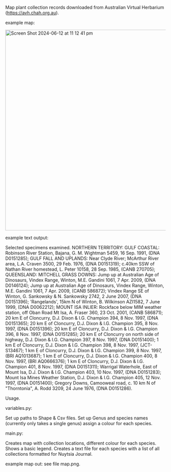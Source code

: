 Map plant collection records downloaded from Australian Virtual Herbarium (https://avh.chah.org.au).

example map:

<img width="630" alt="Screen Shot 2024-06-12 at 11 12 41 pm" src="https://github.com/Adenosperma1/python_map_plant_collections/assets/44901073/a20b628b-b9db-4a02-9f5c-c6ff96961e96">

example text output:

Selected specimens examined. NORTHERN TERRITORY: GULF COASTAL: Robinson River Station, Bajana, G. M. Wightman 5459, 16 Sep. 1991, (DNA D0151285); GULF FALL AND UPLANDS: Near Clyde River; McArthur River area, L.A. Craven 3500, 29 Feb. 1976, (DNA D0151319); c.40km SSW of Nathan River homestead, L. Peter 10158, 28 Sep. 1985, (CANB 270705); QUEENSLAND: MITCHELL GRASS DOWNS: Jump up at Australian Age of Dinosaurs, Vindex Range, Winton, M.E. Gandini 1061, 7 Apr. 2009, (DNA D0146124); Jump up at Australian Age of Dinosaurs, Vindex Range, Winton, M.E. Gandini 1061, 7 Apr. 2009, (CANB 586872); Vindex Range SE of Winton, G. Sankowsky & N. Sankowsky 2742, 2 June 2007, (DNA D0151396); 'Rangelands', 15km N of Winton, B. Wilkinson AZI1582, 7 June 1999, (DNA D0062212); MOUNT ISA INLIER: Rockface below MIM weather station, off Oban Road Mt Isa, A. Fraser 360, 23 Oct. 2001, (CANB 586871); 20 km E of Cloncurry, D.J. Dixon & I.G. Champion 394, 8 Nov. 1997, (DNA D0151365); 20 km E of Cloncurry, D.J. Dixon & I.G. Champion 395, 8 Nov. 1997, (DNA D0151396); 20 km E of Cloncurry, D.J. Dixon & I.G. Champion 396, 8 Nov. 1997, (DNA D0151285); 20 km E of Cloncurry on north side of highway, D.J. Dixon & I.G. Champion 397, 8 Nov. 1997, (DNA D0151400); 1 km E of Cloncurry, D.J. Dixon & I.G. Champion 398, 8 Nov. 1997, (JCT-S13467); 1 km E of Cloncurry, D.J. Dixon & I.G. Champion 399, 8 Nov. 1997, (BRI AQ1013687); 1 km E of Cloncurry, D.J. Dixon & I.G. Champion 400, 8 Nov. 1997, (BRI AQ0666376); 1 km E of Cloncurry, D.J. Dixon & I.G. Champion 401, 8 Nov. 1997, (DNA D0151311); Warrigal Waterhole, East of Mount Isa, D.J. Dixon & I.G. Champion 403, 10 Nov. 1997, (DNA D0151283); Mount Isa Mines Weather Station, D.J. Dixon & I.G. Champion 405, 12 Nov. 1997, (DNA D0151400); Gregory Downs, Camooweal road, c. 10 km N of "Thorntonia", A. Rodd 3209, 24 June 1976, (DNA D0151286).

Usage.

variables.py:

Set up paths to Shape & Csv files.
Set up Genus and species names (currently only takes a single genus) assign a colour for each species.

main.py:

Creates map with collection locations, different colour for each species. Shows a basic legend.
Creates a text file for each species with a list of all collections formatted for Nuytsia Journal.

example map out: see file map.png.





